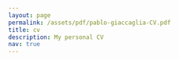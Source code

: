 ```yaml
---
layout: page
permalink: /assets/pdf/pablo-giaccaglia-CV.pdf
title: cv
description: My personal CV
nav: true
---
```

